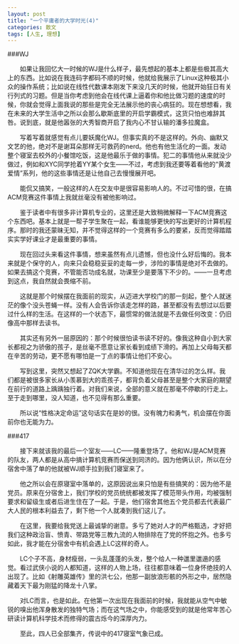 ```yaml
---
layout: post
title: "一个平庸者的大学时光(4)"
categories: 散文
tags: [人生, 理想]
---
```


###WJ

　　如果让我回忆大一时候的WJ是什么样子，最先想起的基本上都是些极其高大上的东西。比如说在我连码字都码不顺的时候，他就给我展示了Linux这种极其小众的操作系统；比如说在线性代数课本刚发下来没几天的时候，他就开始狂日有关行列式的习题。但是当你考虑到他会在线代课上逼着你和他比做习题的速度的时候，你就会觉得上面我说的那些是完全无法展示他的丧心病狂的。现在想想看，我在未来的大学生活中之所以会那么歇斯底里的开启学霸模式，这货只怕也难辞其咎。说到底，就是他嚣张的大秀智商开启了我内心不甘认输的潘多拉魔盒。

　　写着写着就感觉有点儿要妖魔化WJ。但事实真的不是这样的。外向、幽默又文艺的他，绝对不是谢耳朵那样无可救药的nerd。他也有他生活化的一面。发动整个寝室去校外的小餐馆吃饭，这是他最乐于做的事情。犯二的事情他从来就没少做过，例如和XYC同学抢着YY某个女生——不过，考虑到我还要等着看他的“黄渡爱情”系列，他的这些事情还是让他自己去慢慢展开吧。

　　能侃又搞笑，一般这样的人在交友中是很容易影响人的。不过可惜的很，在搞ACM竞赛这件事情上我就丝毫没有被他影响过。

　　鉴于读者中有很多非计算机专业的，这里还是大致稍微解释一下ACM竞赛这个东西吧。基本上就是一帮子学生聚在一起，看谁能够更快的写出更好的计算机程序。那时的我还蒙昧无知，并不觉得这样的一个竞赛有多么的要紧，反而觉得踏踏实实学好课业才是最重要的事情。

　　现在回过头来看这件事情，想来虽然有点儿遗憾，但也没什么好后悔的。我本来就是个保守的人，向来只会稳稳妥妥的走每一步，涉险的事情是绝对不去做的。如果去搞这个竞赛，不管能否功成名就，功课至少是要落下不少的。——一旦考虑到这点，我自然就会畏缩不前。

　　这就是那个时候摆在我面前的现实，从迈进大学校门的那一刻起，整个人就迷茫的像个没头苍蝇一样。没有人会告诉你该走怎样的路，甚至都没有去想过以后要过什么样的生活。在这样的一个状态下，最惯常的做法就是不去做任何改变：仍旧像高中那样去读书。

　　其实还有另外一层原因的：那个时候很怕读书读不好的。像我这种自小到大家长都视之为骄傲的孩子，是丝毫不愿意让家长看到成绩下滑的。再加上父母每天都在辛苦的劳动，更不愿有哪怕是一丁点的事情让他们不安心。

　　写到这里，突然又想起了ZQK大学霸。不知道他现在在清华过的怎么样。我们都是被很多家长从小羡慕到大的乖孩子，都背负着父母甚至是整个大家庭的期望在前行的道路上踽踽独行着。对我们来说，全部的意义就在那毫不停歇的行走上。至于走到哪里，没人知道，也不见得有那么重要。

　　所以说“性格决定命运”这句话实在是妙的很。没有魄力和勇气，机会摆在你面前你也无能为力。

###417

　　接下来就该我的最后一个室友——LC——隆重登场了。他和WJ是ACM竞赛的队友，两人都是从高中搞计算机竞赛而保送到同济的。因为他俩认识，所以在分宿舍中落了单的他就被WJ顺手拉到我们寝室来了。

　　他之所以会在原寝室中落单的，这原因说出来只怕是有些搞笑的：因为他不是党员。原来在分宿舍上，我们学校的党员统统都被发挥了模范带头作用，均被强制要求和留级生或者后进生住在了一起。于是，他们宿舍其他五个党员都去代表最广大人民的根本利益去了，剩下他一个人就凑到我们这儿了。

　　在这里，我要给我党送上最诚挚的谢意。多亏了她对人才的严格甄选，才好把我们这种政治盲、愤青、带路党等三教九流的人物排除在了党的怀抱之外。也多亏如此，我才能在分宿舍中有机会遇上LC这样的奇人。

　　LC个子不高，身材瘦弱，一头乱蓬蓬的头发，整个给人一种邋里邋遢的感觉。看过武侠小说的人都知道，这样的人物上场，往往都意味着一位身怀绝技的人出现了。比如《射雕英雄传》里的洪七公，他那一副放浪形骸的外形之中，居然隐藏着天下最为刚猛的降龙十八掌。

　　对LC而言，也是如此。在他第一次出现在我面前的时候，我就能从空气中敏锐的嗅出他浑身散发的独特气场；而在这气场之中，你能感受到的就是他常年苦心研读计算机科学技术而修得的震古烁今的深厚内力。

　　至此，四人已全部集齐，传说中的417寝室气象已成。
